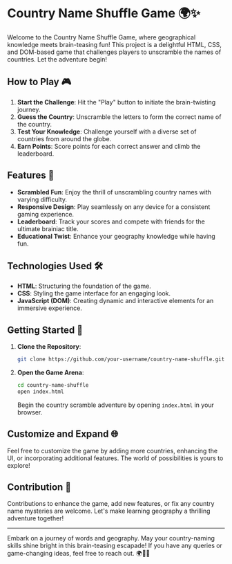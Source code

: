 # Country Name Shuffle Game 🌍✨

Welcome to the Country Name Shuffle Game, where geographical knowledge meets brain-teasing fun! This project is a delightful HTML, CSS, and DOM-based game that challenges players to unscramble the names of countries. Let the adventure begin!

## How to Play 🎮

1. **Start the Challenge**: Hit the "Play" button to initiate the brain-twisting journey.
2. **Guess the Country**: Unscramble the letters to form the correct name of the country.
3. **Test Your Knowledge**: Challenge yourself with a diverse set of countries from around the globe.
4. **Earn Points**: Score points for each correct answer and climb the leaderboard.

## Features 🌟

- **Scrambled Fun**: Enjoy the thrill of unscrambling country names with varying difficulty.
- **Responsive Design**: Play seamlessly on any device for a consistent gaming experience.
- **Leaderboard**: Track your scores and compete with friends for the ultimate brainiac title.
- **Educational Twist**: Enhance your geography knowledge while having fun.

## Technologies Used 🛠️

- **HTML**: Structuring the foundation of the game.
- **CSS**: Styling the game interface for an engaging look.
- **JavaScript (DOM)**: Creating dynamic and interactive elements for an immersive experience.

## Getting Started 🚀

1. **Clone the Repository**:

   ```bash
   git clone https://github.com/your-username/country-name-shuffle.git
   ```

2. **Open the Game Arena**:

   ```bash
   cd country-name-shuffle
   open index.html
   ```

   Begin the country scramble adventure by opening `index.html` in your browser.

## Customize and Expand 🌐

Feel free to customize the game by adding more countries, enhancing the UI, or incorporating additional features. The world of possibilities is yours to explore!

## Contribution 🌟

Contributions to enhance the game, add new features, or fix any country name mysteries are welcome. Let's make learning geography a thrilling adventure together!

---

Embark on a journey of words and geography. May your country-naming skills shine bright in this brain-teasing escapade! If you have any queries or game-changing ideas, feel free to reach out. 🌍🧠🚀

